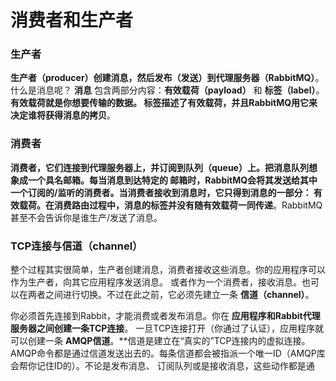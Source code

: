 消费者和生产者
=====================================================================
### 生产者
**生产者（producer）创建消息，然后发布（发送）到代理服务器（RabbitMQ）**。什么是消息呢？
**消息** 包含两部分内容：**有效载荷（payload）** 和 **标签（label）**。**有效载荷就是你想要传输的数据。
标签描述了有效载荷，并且RabbitMQ用它来决定谁将获得消息的拷贝**。

### 消费者
**消费者，它们连接到代理服务器上，并订阅到队列（queue）上。把消息队列想象成一个具名邮箱。每当消息到达特定的
邮箱时，RabbitMQ会将其发送给其中一个订阅的/监听的消费者。当消费者接收到消息时，它只得到消息的一部分：
有效载荷。在消费路由过程中，消息的标签并没有随有效载荷一同传递**。RabbitMQ甚至不会告诉你是谁生产/发送了消息。

### TCP连接与信道（channel）
整个过程其实很简单，生产者创建消息，消费者接收这些消息。你的应用程序可以作为生产者，向其它应用程序发送消息。
或者作为一个消费者，接收消息。也可以在两者之间进行切换。不过在此之前，它必须先建立一条 **信道（channel）**。

你必须首先连接到Rabbit，才能消费或者发布消息。你在 **应用程序和Rabbit代理服务器之间创建一条TCP连接**。
一旦TCP连接打开（你通过了认证），应用程序就可以创建一条 **AMQP信道**。**信道是建立在“真实的”TCP连接内的虚拟连接。
AMQP命令都是通过信道发送出去的。每条信道都会被指派一个唯一ID（AMQP库会帮你记住ID的）。不论是发布消息、
订阅队列或是接收消息，这些动作都是通
